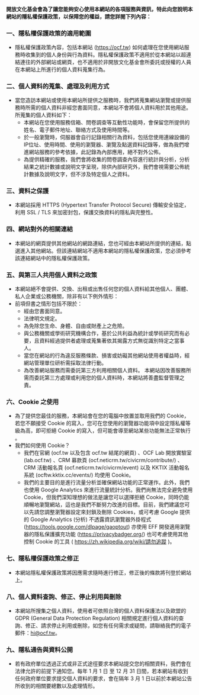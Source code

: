 #### 開放文化基金會為了讓您能夠安心使用本網站的各項服務與資訊，特此向您說明本網站的隱私權保護政策，以保障您的權益，請您詳閱下列內容：

### 一、隱私權保護政策的適用範圍
* 隱私權保護政策內容，包括本網站 (https://ocf.tw) 如何處理在您使用網站服務時收集到的個人身份與行為資料。隱私權保護政策不適用於從本網站以超連結連往的外部網站或網頁，也不適用於非開放文化基金會所委託或授權的人員在本網站上所進行的個人資料蒐集行為。
### 二、個人資料的蒐集、處理及利用方式
* 當您造訪本網站或使用本網站所提供之服務時，我們將蒐集網站瀏覽或提供服務時所需的個人資料非經您書面同意，本網站不會將個人資料用於其他用途。所蒐集的個人資料如下：
    * 本網站在您使用服務信箱、問卷調查等互動性功能時，會保留您所提供的姓名、電子郵件地址、聯絡方式及使用時間等。
    * 於一般瀏覽時，伺服器會自行記錄相關行為資料，包括您使用連線設備的IP位址、使用時間、使用的瀏覽器、瀏覽及點選資料記錄等，做為我們增進網站服務的參考依據，此記錄為內部應用，絕不對外公佈。
    * 為提供精確的服務，我們會將收集的問卷調查內容進行統計與分析，分析結果之統計數據或說明文字呈現，除供內部研究外，我們會視需要公佈統計數據及說明文字，但不涉及特定個人之資料。
### 三、資料之保護
* 本網站採用 HTTPS (Hypertext Transfer Protocol Secure) 傳輸安全協定，利用 SSL / TLS 來加密封包，保護交換資料的隱私與完整性。
### 四、網站對外的相關連結
* 本網站的網頁提供其他網站的網路連結，您也可經由本網站所提供的連結，點選進入其他網站。但該連結網站不適用本網站的隱私權保護政策，您必須參考該連結網站中的隱私權保護政策。
### 五、與第三人共用個人資料之政策
* 本網站絕不會提供、交換、出租或出售任何您的個人資料給其他個人、團體、私人企業或公務機關，除非有以下例外情形：
* 前項但書之情形包括不限於：
    * 經由您書面同意。
    * 法律明文規定。
    * 為免除您生命、身體、自由或財產上之危險。
    * 與公務機關或學術研究機構合作，基於公共利益為統計或學術研究而有必要，且資料經過提供者處理或蒐集著依其揭露方式無從識別特定之當事人。
    * 當您在網站的行為違反服務條款、損害或妨礙其他網站使用者權益時，經網站管理單位研析需採取法律行動。
    * 為改善網站服務而需委託第三方利用相關個人資料。
本網站因改善服務所需而委託第三方處理或利用您的個人資料時，本網站將善盡監督管理之責。
### 六、Cookie 之使用
* 為了提供您最佳的服務，本網站會在您的電腦中放置並取用我們的 Cookie，若您不願接受 Cookie 的寫入，您可在您使用的瀏覽器功能項中設定隱私權等級為高，即可拒絕 Cookie 的寫入，但可能會導至網站某些功能無法正常執行 。
* 我們如何使用 Cookie？
   * 我們在官網 (ocf.tw 以及包含 ocf.tw 結尾的網頁) 、OCF Lab 開放實驗室 (lab.ocf.tw) 、CRM 募款頁 (ocf.neticrm.tw/civicrm/contribute/) 、CRM 活動報名頁 (ocf.neticrm.tw/civicrm/event) 以及 KKTIX 活動報名系統  (ocftw.kktix.cc/events/) 均使用 Cookie。
   * 我們的主要目的是進行流量分析並確保網站功能的正常運作。此外，我們也使用 Google Analytics 來進行流量統計分析。我們尚無法完全避免使用 Cookie，但我們深知理想的做法是讓您可以選擇拒絕 Cookie，同時仍能順暢地瀏覽網站，這也是我們不斷努力改進的目標。目前，我們建議您可以先請您調整瀏覽器設定來封鎖及刪除 Cookies，或可考慮 Google 提供的 Google Analytics (分析) 不透露資訊瀏覽器外掛程式 (https://tools.google.com/dlpage/gaoptout) 亦使用 EFF 開發適用瀏覽器的隱私保護擴充功能 (https://privacybadger.org/) 也可考慮使用其他控制 Cookie 的工具 ( https://zh.wikipedia.org/wiki/請勿追蹤 )。
### 七、隱私權保護政策之修正
* 本網站隱私權保護政策將因應需求隨時進行修正，修正後的條款將刊登於網站上。
### 八、個人資料查詢、修正、停止利用與刪除
* 本網站所搜集之個人資料，使用者可依照台灣的個人資料保護法以及歐盟的 GDPR (General Data Protection Regulation) 相關規定進行個人資料的查詢、修正、請求停止利用或刪除，如您有任何需求或疑問，請聯絡我們的電子郵件：hi@ocf.tw。
### 九、隱私通告與資料公開
* 若有政府單位透過正式或非正式途徑要求本網站提交您的相關資料，我們會在法律允許的前提下通知您。每年 1 月 1 日 至 12 月 31 日間，若本網站有收到任何政府單位要求提交個人資料的要求，會在隔年 3 月 1  日以前於本網站公告所收到的相關要總數以及處理情形。
